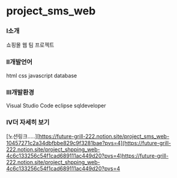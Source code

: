 # project_sms_web
### <strong>Ⅰ소개</strong>
 쇼핑몰 웹 팀 프로젝트

### <strong>Ⅱ개발언어</strong>
html
css
javascript
database

### <strong>Ⅲ개발환경</strong>
Visual Studio Code
eclipse
sqldeveloper

### <strong>Ⅳ더 자세히 보기</strong>
[노션링크.....][https://future-grill-222.notion.site/project_sms_web-10457271c2a34dbfbbe829c9f3281bae?pvs=4](https://future-grill-222.notion.site/project_shpping_web-4c6c133256c54f1cad689111ac449d20?pvs=4)https://future-grill-222.notion.site/project_shpping_web-4c6c133256c54f1cad689111ac449d20?pvs=4

